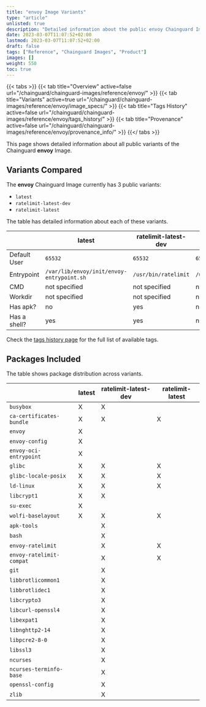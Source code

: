 ```yaml
---
title: "envoy Image Variants"
type: "article"
unlisted: true
description: "Detailed information about the public envoy Chainguard Image variants"
date: 2023-03-07T11:07:52+02:00
lastmod: 2023-03-07T11:07:52+02:00
draft: false
tags: ["Reference", "Chainguard Images", "Product"]
images: []
weight: 550
toc: true
---
```


{{< tabs >}}
{{< tab title="Overview" active=false url="/chainguard/chainguard-images/reference/envoy/" >}}
{{< tab title="Variants" active=true url="/chainguard/chainguard-images/reference/envoy/image_specs/" >}}
{{< tab title="Tags History" active=false url="/chainguard/chainguard-images/reference/envoy/tags_history/" >}}
{{< tab title="Provenance" active=false url="/chainguard/chainguard-images/reference/envoy/provenance_info/" >}}
{{</ tabs >}}

This page shows detailed information about all public variants of the Chainguard **envoy** Image.

## Variants Compared
The **envoy** Chainguard Image currently has 3 public variants: 

- `latest`
- `ratelimit-latest-dev`
- `ratelimit-latest`

The table has detailed information about each of these variants.

|              | latest                                    | ratelimit-latest-dev | ratelimit-latest     |
|--------------|-------------------------------------------|----------------------|----------------------|
| Default User | `65532`                                   | `65532`              | `65532`              |
| Entrypoint   | `/var/lib/envoy/init/envoy-entrypoint.sh` | `/usr/bin/ratelimit` | `/usr/bin/ratelimit` |
| CMD          | not specified                             | not specified        | not specified        |
| Workdir      | not specified                             | not specified        | not specified        |
| Has apk?     | no                                        | yes                  | no                   |
| Has a shell? | yes                                       | yes                  | no                   |

Check the [tags history page](/chainguard/chainguard-images/reference/envoy/tags_history/) for the full list of available tags.

## Packages Included
The table shows package distribution across variants.

|                          | latest | ratelimit-latest-dev | ratelimit-latest |
|--------------------------|--------|----------------------|------------------|
| `busybox`                | X      | X                    |                  |
| `ca-certificates-bundle` | X      | X                    | X                |
| `envoy`                  | X      |                      |                  |
| `envoy-config`           | X      |                      |                  |
| `envoy-oci-entrypoint`   | X      |                      |                  |
| `glibc`                  | X      | X                    | X                |
| `glibc-locale-posix`     | X      | X                    | X                |
| `ld-linux`               | X      | X                    | X                |
| `libcrypt1`              | X      | X                    |                  |
| `su-exec`                | X      |                      |                  |
| `wolfi-baselayout`       | X      | X                    | X                |
| `apk-tools`              |        | X                    |                  |
| `bash`                   |        | X                    |                  |
| `envoy-ratelimit`        |        | X                    | X                |
| `envoy-ratelimit-compat` |        | X                    | X                |
| `git`                    |        | X                    |                  |
| `libbrotlicommon1`       |        | X                    |                  |
| `libbrotlidec1`          |        | X                    |                  |
| `libcrypto3`             |        | X                    |                  |
| `libcurl-openssl4`       |        | X                    |                  |
| `libexpat1`              |        | X                    |                  |
| `libnghttp2-14`          |        | X                    |                  |
| `libpcre2-8-0`           |        | X                    |                  |
| `libssl3`                |        | X                    |                  |
| `ncurses`                |        | X                    |                  |
| `ncurses-terminfo-base`  |        | X                    |                  |
| `openssl-config`         |        | X                    |                  |
| `zlib`                   |        | X                    |                  |

